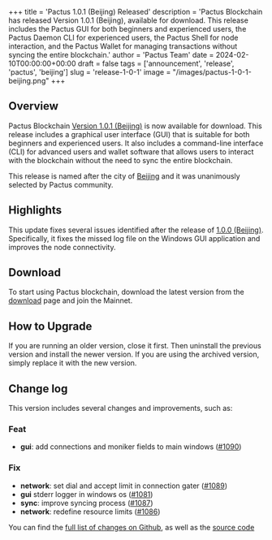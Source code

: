 +++
title = 'Pactus 1.0.1 (Beijing) Released'
description = 'Pactus Blockchain has released Version 1.0.1 (Beijing), available for download. This release includes the Pactus GUI for both beginners and experienced users, the Pactus Daemon CLI for experienced users, the Pactus Shell for node interaction, and the Pactus Wallet for managing transactions without syncing the entire blockchain.'
author = 'Pactus Team'
date = 2024-02-10T00:00:00+00:00
draft = false
tags = ['announcement', 'release', 'pactus', 'beijing']
slug = 'release-1-0-1'
image = "/images/pactus-1-0-1-beijing.png"
+++

## Overview

Pactus Blockchain [Version 1.0.1 (Beijing)](https://github.com/pactus-project/pactus/releases/tag/v1.0.1)
is now available for download.
This release includes a graphical user interface (GUI) that
is suitable for both beginners and experienced users.
It also includes a command-line interface (CLI) for advanced users and wallet software
that allows users to interact with the blockchain without the need to sync the entire blockchain.

This release is named after the city of [Beijing](https://en.wikipedia.org/wiki/Beijing) and it
was unanimously selected by Pactus community.

## Highlights

This update fixes several issues identified after the release of
[1.0.0 (Beijing)](/2024/01/31/release-1-0-0).
Specifically, it fixes the missed log file on the Windows GUI application and improves the node connectivity.

## Download

To start using Pactus blockchain, download the latest version from the [download](/download)
page and join the Mainnet.

## How to Upgrade

If you are running an older version, close it first.
Then uninstall the previous version and install the newer version.
If you are using the archived version, simply replace it with the new version.

## Change log

This version includes several changes and improvements, such as:

### Feat

- **gui**: add connections and moniker fields to main windows ([#1090](https://github.com/pactus-project/pactus/pull/1090))

### Fix

- **network**: set dial and accept limit in connection gater ([#1089](https://github.com/pactus-project/pactus/pull/1089))
- **gui** stderr logger in windows os ([#1081](https://github.com/pactus-project/pactus/pull/1081))
- **sync**: improve syncing process ([#1087](https://github.com/pactus-project/pactus/pull/1087))
- **network**: redefine resource limits ([#1086](https://github.com/pactus-project/pactus/pull/1086))

You can find the [full list of changes on Github](https://github.com/pactus-project/pactus/compare/v1.0.0...v1.0.1),
as well as the [source code](https://github.com/pactus-project/pactus/releases/tag/v1.0.1)